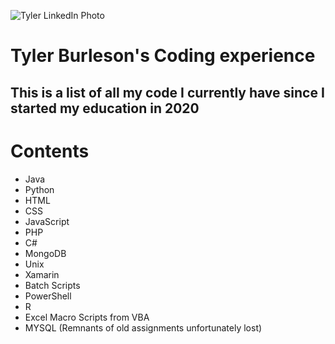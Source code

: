 ![Tyler LinkedIn Photo](https://media.licdn.com/dms/image/v2/C4D03AQHtnDGGWw84xQ/profile-displayphoto-shrink_800_800/profile-displayphoto-shrink_800_800/0/1656455381421?e=1758153600&v=beta&t=zrEaMTV6FG6eAxYkX2gMg9OfUIb4O89LnHX5wKskb6Y)
# **Tyler Burleson's Coding experience**
## This is a list of all my code I currently have since I started my education in 2020

# Contents
- Java
- Python
- HTML
- CSS
- JavaScript
- PHP
- C#
- MongoDB
- Unix
- Xamarin
- Batch Scripts
- PowerShell
- R
- Excel Macro Scripts from VBA
- MYSQL (Remnants of old assignments unfortunately lost)

